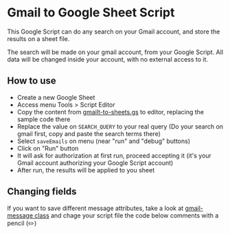 # Gmail to Google Sheet Script

This Google Script can do any search on your Gmail account, and store the results on a sheet file.

The search will be made on your gmail account, from your Google Script. All data will be changed inside your account, with no external access to it.

## How to use

* Create a new Google Sheet
* Access menu Tools > Script Editor
* Copy the content from [gmailt-to-sheets.gs](gmailt-to-sheets.gs) to editor, replacing the sample code there
* Replace the value on `SEARCH_QUERY` to your real query (Do your search on gmail first, copy and paste the search terms there) 
* Select `saveEmails` on menu (near "run" and "debug" buttons)
* Click on "Run" button
* It will ask for authorization at first run, proceed accepting it (it's your Gmail account authorizing your Google Script account)
* After run, the results will be applied to you sheet

## Changing fields

If you want to save different message attributes, take a look at [gmail-message class](https://developers.google.com/apps-script/reference/gmail/gmail-message) and chage your script file the code below comments with a pencil (✏️)
